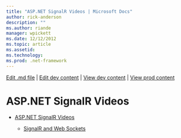 ```yaml
---
title: "ASP.NET SignalR Videos | Microsoft Docs"
author: rick-anderson
description: ""
ms.author: riande
manager: wpickett
ms.date: 12/12/2012
ms.topic: article
ms.assetid: 
ms.technology: 
ms.prod: .net-framework
---
```

[Edit .md file](C:\Projects\msc\dev\Msc.Www\Web.ASP\App_Data\github\signalr\index.md) | [Edit dev content](http://www.aspdev.net/umbraco#/content/content/edit/43463) | [View dev content](http://docs.aspdev.net/tutorials/signalr/videos/index.html) | [View prod content](http://www.asp.net/signalr/videos)

ASP.NET SignalR Videos
====================
- [ASP.NET SignalR Videos](getting-started/index.md)

    - [SignalR and Web Sockets](getting-started/signalr-and-web-sockets.md)